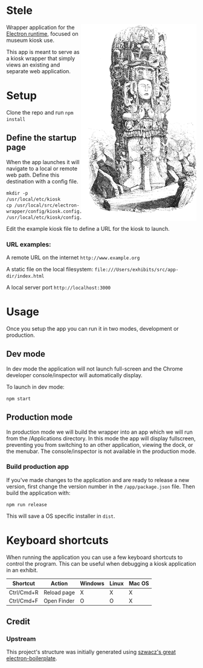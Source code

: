 # Stele

<img align="right" alt="Image of a Maya stele at Copan, by Frederick Catherwood" src="/resources/copan.png" />

Wrapper application for the [Electron runtime](http://electron.atom.io), focused on museum kiosk use.

This app is meant to serve as a kiosk wrapper that simply views an existing and separate web application.

# Setup

Clone the repo and run `npm install`

## Define the startup page
When the app launches it will navigate to a local or remote web path. Define this destination with a config file.

    mkdir -p /usr/local/etc/kiosk
    cp /usr/local/src/electron-wrapper/config/kiosk.config.example.json /usr/local/etc/kiosk/config.json

Edit the example kiosk file to define a URL for the kiosk to launch.

### URL examples:

A remote URL on the internet `http://www.example.org`

A static file on the local filesystem: `file:///Users/exhibits/src/app-dir/index.html`

A local server port `http://localhost:3000`

# Usage
Once you setup the app you can run it in two modes, development or production.

## Dev mode
In dev mode the application will not launch full-screen and the Chrome developer console/inspector will automatically display.

To launch in dev mode:

    npm start

## Production mode
In production mode we will build the wrapper into an app which we will run from the /Applications directory. In this mode the app will display fullscreen, preventing you from switching to an other application, viewing the dock, or the menubar. The console/inspector is not available in the production mode.

### Build production app
If you've made changes to the application and are ready to release a new version, first change the version number in the `/app/package.json` file. Then build the application with:

    npm run release

This will save a OS specific installer in `dist`.

# Keyboard shortcuts
When running the application you can use a few keyboard shortcuts to control the program. This can be useful
when debugging a kiosk application in an exhibit.

| Shortcut | Action | Windows | Linux | Mac OS |
| ------------- | ------------- | --- | --- | --- |
| Ctrl/Cmd+R  | Reload page  | X | X | X |
| Ctrl/Cmd+F  | Open Finder  | O | O | X |

## Credit
### Upstream
This project's structure was initially generated using [szwacz's great electron-boilerplate](https://github.com/szwacz/electron-boilerplate).

